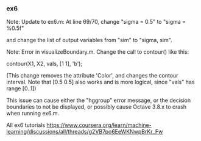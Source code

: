 ### ex6

Note: Update to ex6.m: At line 69/70, change "sigma = 0.5" to "sigma = %0.5f"

and change the list of output variables from "sim" to "sigma, sim".

Note: Error in visualizeBoundary.m. Change the call to contour() like this:

contour(X1, X2, vals, [1 1], 'b');

(This change removes the attribute 'Color', and changes the contour interval. Note that [0.5 0.5] also works and is more logical, since "vals" has range [0..1])

This issue can cause either the "hggroup" error message, or the decision boundaries to not be displayed, or possibly cause Octave 3.8.x to crash when running ex6.m.

All ex6 tutorials
https://www.coursera.org/learn/machine-learning/discussions/all/threads/g2VB7po6EeWKNwpBrKr_Fw
